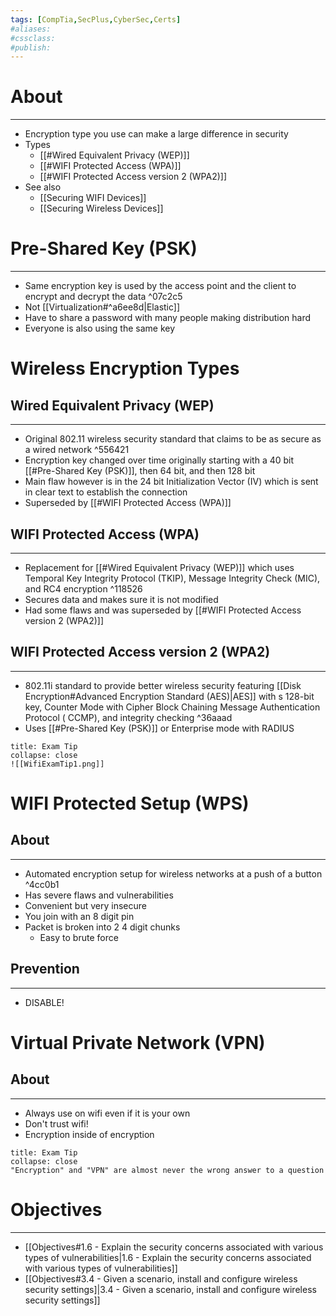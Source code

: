 ```yaml
---
tags: [CompTia,SecPlus,CyberSec,Certs]
#aliases:
#cssclass:
#publish:
---
```


# About
---
- Encryption type you use can make a large difference in security
- Types
	- [[#Wired Equivalent Privacy (WEP)]]
	- [[#WIFI Protected Access (WPA)]]
	- [[#WIFI Protected Access version 2 (WPA2)]]
- See also
	- [[Securing WIFI Devices]] 
	- [[Securing Wireless Devices]]

# Pre-Shared Key (PSK)
---
- Same encryption key is used by the access point and the client to encrypt and decrypt the data ^07c2c5
- Not [[Virtualization#^a6ee8d|Elastic]]
- Have to share a password with many people making distribution hard
- Everyone is also using the same key

# Wireless Encryption Types

## Wired Equivalent Privacy (WEP)
---
- Original 802.11 wireless security standard that claims to be as secure as a wired network ^556421
- Encryption key changed over time originally starting with a 40 bit [[#Pre-Shared Key (PSK)]], then 64 bit, and then 128 bit
- Main flaw however is in the 24 bit Initialization Vector (IV) which is sent in clear text to establish the connection
- Superseded by [[#WIFI Protected Access (WPA)]]
  
## WIFI Protected Access (WPA)
---
- Replacement for [[#Wired Equivalent Privacy (WEP)]] which uses Temporal Key Integrity Protocol (TKIP), Message Integrity Check (MIC), and RC4 encryption ^118526
- Secures data and makes sure it is not modified
- Had some flaws and was superseded by [[#WIFI Protected Access version 2 (WPA2)]]

## WIFI Protected Access version 2 (WPA2)
---
- 802.11i standard to provide better wireless security featuring [[Disk Encryption#Advanced Encryption Standard (AES)|AES]] with s 128-bit key, Counter Mode with Cipher Block Chaining Message Authentication Protocol ( CCMP), and integrity checking ^36aaad
- Uses [[#Pre-Shared Key (PSK)]] or Enterprise mode with RADIUS

```ad-tip
title: Exam Tip
collapse: close
![[WifiExamTip1.png]]
```

# WIFI Protected Setup (WPS)

## About
---
- Automated encryption setup for wireless networks at a push of a button ^4cc0b1
- Has severe flaws and vulnerabilities
- Convenient but very insecure
- You join with an 8 digit pin
- Packet is broken into 2 4 digit chunks
	- Easy to brute force 

## Prevention
---
- DISABLE!

# Virtual Private Network (VPN)

## About
---
- Always use on wifi even if it is your own
- Don't trust wifi!
- Encryption inside of encryption

```ad-tip
title: Exam Tip
collapse: close
"Encryption" and "VPN" are almost never the wrong answer to a question
```

# Objectives
---
- [[Objectives#1.6 - Explain the security concerns associated with various types of vulnerabilities|1.6 - Explain the security concerns associated with various types of vulnerabilities]]
- [[Objectives#3.4 - Given a scenario, install and configure wireless security settings]|3.4 - Given a scenario, install and configure wireless security settings]]
